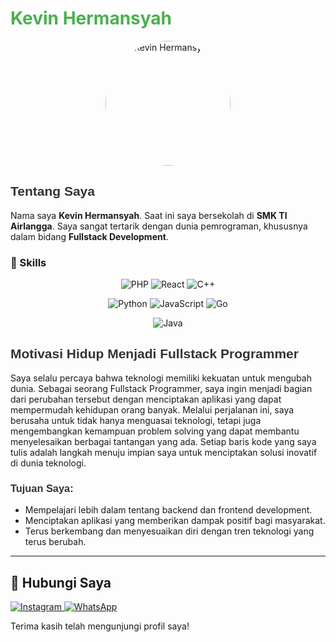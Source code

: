 # <span style="color: #4CAF50;">Kevin Hermansyah</span>

<p align="center">
  <img src="https://e.top4top.io/p_3323z77iw0.jpg" alt="Kevin Hermansyah" style="border-radius: 50%; width: 200px; height: 200px;">
</p>

## <span style="font-family: 'Arial', sans-serif; color: #333;">Tentang Saya</span>

Nama saya **Kevin Hermansyah**. Saat ini saya bersekolah di **SMK TI Airlangga**. Saya sangat tertarik dengan dunia pemrograman, khususnya dalam bidang **Fullstack Development**.

### 🚀 Skills
<p align="center">
  <img src="https://img.shields.io/badge/PHP-80%25-blue?style=for-the-badge&logo=php" alt="PHP">
  <img src="https://img.shields.io/badge/React-85%25-61DAFB?style=for-the-badge&logo=react" alt="React">
  <img src="https://img.shields.io/badge/C++-75%25-00599C?style=for-the-badge&logo=c%2B%2B" alt="C++">
</p>
<p align="center">
  <img src="https://img.shields.io/badge/Python-90%25-3776AB?style=for-the-badge&logo=python" alt="Python">
  <img src="https://img.shields.io/badge/JavaScript-88%25-F7DF1E?style=for-the-badge&logo=javascript" alt="JavaScript">
  <img src="https://img.shields.io/badge/Go-70%25-00ADD8?style=for-the-badge&logo=go" alt="Go">
</p>
<p align="center">
  <img src="https://img.shields.io/badge/Java-80%25-007396?style=for-the-badge&logo=java" alt="Java">
</p>


## <span style="font-family: 'Arial', sans-serif; color: #333;">Motivasi Hidup Menjadi Fullstack Programmer</span>

Saya selalu percaya bahwa teknologi memiliki kekuatan untuk mengubah dunia. Sebagai seorang Fullstack Programmer, saya ingin menjadi bagian dari perubahan tersebut dengan menciptakan aplikasi yang dapat mempermudah kehidupan orang banyak. Melalui perjalanan ini, saya berusaha untuk tidak hanya menguasai teknologi, tetapi juga mengembangkan kemampuan problem solving yang dapat membantu menyelesaikan berbagai tantangan yang ada. Setiap baris kode yang saya tulis adalah langkah menuju impian saya untuk menciptakan solusi inovatif di dunia teknologi.

### <span style="font-family: 'Arial', sans-serif; color: #333;">Tujuan Saya:</span>
- Mempelajari lebih dalam tentang backend dan frontend development.
- Menciptakan aplikasi yang memberikan dampak positif bagi masyarakat.
- Terus berkembang dan menyesuaikan diri dengan tren teknologi yang terus berubah.

---

## 📱 Hubungi Saya

<p align="left">
  <a href="https://www.instagram.com/kepinnpanzekk_" target="_blank">
    <img src="https://img.shields.io/badge/Instagram-%23E4405F.svg?style=for-the-badge&logo=instagram&logoColor=white" alt="Instagram">
  </a>
  <a href="https://wa.me/6287777581730" target="_blank">
    <img src="https://img.shields.io/badge/WhatsApp-25D366?style=for-the-badge&logo=whatsapp&logoColor=white" alt="WhatsApp">
  </a>
</p>

Terima kasih telah mengunjungi profil saya!
